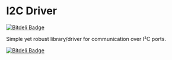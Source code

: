 I2C Driver
===============
[![Bitdeli Badge](https://d2weczhvl823v0.cloudfront.net/morteza/i2c-port-driver/trend.png)](https://bitdeli.com/free "Bitdeli Badge")

Simple yet robust library/driver for communication over I²C ports.




[![Bitdeli Badge](https://d2weczhvl823v0.cloudfront.net/morteza/i2c-port-driver/trend.png)](https://bitdeli.com/free "Bitdeli Badge")

